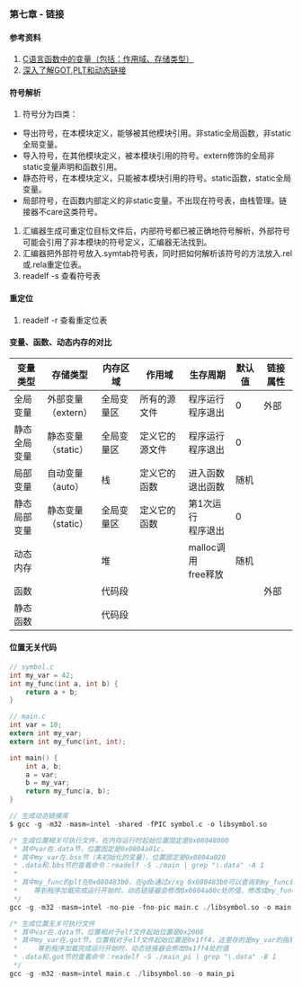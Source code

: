<link rel="stylesheet" href="../extra/ideal-image-slider.css">
<link rel="stylesheet" href="../extra/ideal-default-theme.css">
<script src="../extra/ideal-image-slider.js"></script>
<script src="../extra/ideal-iis-bullet-nav.js"></script>
<script>
let gitbook = gitbook || [];
gitbook.push(function() {
    let slider = new IdealImageSlider.Slider('.IdealImageSlider');
    slider.addBulletNav();
});
</script>

### 第七章 - 链接

#### 参考资料
1. [C语言函数中的变量（包括：作用域、存储类型）](https://blog.csdn.net/qq_38410730/article/details/80197299)
1. [深入了解GOT,PLT和动态链接](https://www.cnblogs.com/pannengzhi/p/2018-04-09-about-got-plt.html)

#### 符号解析
1. 符号分为四类：
  * 导出符号，在本模块定义，能够被其他模块引用。非static全局函数，非static全局变量。
  * 导入符号，在其他模块定义，被本模块引用的符号。extern修饰的全局非static变量声明和函数引用。
  * 静态符号，在本模块定义，只能被本模块引用的符号。static函数，static全局变量。
  * 局部符号，在函数内部定义的非static变量。不出现在符号表，由栈管理。链接器不care这类符号。
1. 汇编器生成可重定位目标文件后，内部符号都已被正确地符号解析，外部符号可能会引用了非本模块的符号定义，汇编器无法找到。
1. 汇编器把外部符号放入.symtab符号表，同时把如何解析该符号的方法放入.rel或.rela重定位表。
1. readelf -s 查看符号表

#### 重定位
1. readelf -r 查看重定位表

#### 变量、函数、动态内存的对比
| 变量类型   | 存储类型        | 内存区域 | 作用域      | 生存周期               | 默认值 | 链接属性 |
| ---       | ---             | ---     | ---         | ---                   | ---    | --- |
|全局变量	|外部变量<br/>（extern）|全局变量区|所有的源文件  |程序运行<br/>程序退出   | 0     |外部 |
|静态全局<br/>变量|静态变量<br/>（static）|全局变量区|定义它的源文件|程序运行<br/>程序退出   | 0     |     |
|局部变量	|自动变量<br/>（auto）  |栈        |定义它的函数  |进入函数<br/>退出函数  | 随机   |     |
|静态局部<br/>变量|静态变量<br/>（static）|全局变量区|定义它的函数  |第1次运行<br/>程序退出  | 0     |     |
|动态内存   |                  |堆        |             |malloc调用<br/>free释放| 随机  |     |
|函数       |                  |代码段    |             |                      |       |外部 |
|静态函数   |                  |代码段    |             |                      |       |      |

#### 位置无关代码
```c
// symbol.c
int my_var = 42;
int my_func(int a, int b) {
    return a + b;
}

// main.c
int var = 10;
extern int my_var;
extern int my_func(int, int);

int main() {
    int a, b;
    a = var;
    b = my_var;
    return my_func(a, b);
}

// 生成动态链接库
$ gcc -g -m32 -masm=intel -shared -fPIC symbol.c -o libsymbol.so

/* 生成位置相关可执行文件，在内存运行时起始位置固定是0x08048000
 * 其中var在.data节，位置固定是0x0804a01c，
 * 其中my_var在.bss节（未初始化的变量），位置固定是0x0804a020
 * .data和.bbs节的查看命令：readelf -S ./main | grep "\.data" -A 1
 * 
 * 其中my_func的plt在0x080483b0，在gdb通过x/xg 0x080483b0可以查询到my_func的got在0x0804a00c
 *    等到程序加载完成运行开始时，动态链接器会修改0x0804a00c处的值，修改成my_func的代码位置
 */
gcc -g -m32 -masm=intel -no-pie -fno-pic main.c ./libsymbol.so -o main

/* 生成位置无关可执行文件
 * 其中var在.data节，位置相对于elf文件起始位置是0x2008
 * 其中my_var在.got节，位置相对于elf文件起始位置是0x1ff4，这里存的是my_var的指针，初始是0
 *     等到程序加载完成运行开始时，动态链接器会修改0x1ff4处的值
 * .data和.got节的查看命令：readelf -S ./main_pi | grep "\.data" -B 1
 */
gcc -g -m32 -masm=intel main.c ./libsymbol.so -o main_pi
```



